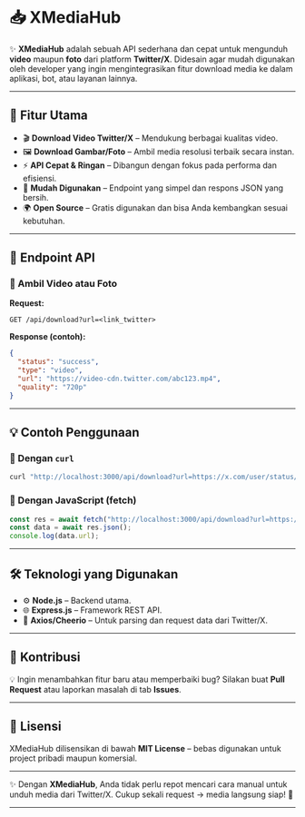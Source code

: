 # 📥 XMediaHub

✨ **XMediaHub** adalah sebuah API sederhana dan cepat untuk mengunduh **video** maupun **foto** dari platform **Twitter/X**.
Didesain agar mudah digunakan oleh developer yang ingin mengintegrasikan fitur download media ke dalam aplikasi, bot, atau layanan lainnya.

---

## 🚀 Fitur Utama

* 🎬 **Download Video Twitter/X** – Mendukung berbagai kualitas video.
* 🖼️ **Download Gambar/Foto** – Ambil media resolusi terbaik secara instan.
* ⚡ **API Cepat & Ringan** – Dibangun dengan fokus pada performa dan efisiensi.
* 🔑 **Mudah Digunakan** – Endpoint yang simpel dan respons JSON yang bersih.
* 🌍 **Open Source** – Gratis digunakan dan bisa Anda kembangkan sesuai kebutuhan.

---

## 📡 Endpoint API

### 🔹 Ambil Video atau Foto

**Request:**

```
GET /api/download?url=<link_twitter>
```

**Response (contoh):**

```json
{
  "status": "success",
  "type": "video",
  "url": "https://video-cdn.twitter.com/abc123.mp4",
  "quality": "720p"
}
```

---

## 💡 Contoh Penggunaan

### 🔸 Dengan `curl`

```bash
curl "http://localhost:3000/api/download?url=https://x.com/user/status/123456"
```

### 🔸 Dengan JavaScript (fetch)

```javascript
const res = await fetch("http://localhost:3000/api/download?url=https://x.com/user/status/123456");
const data = await res.json();
console.log(data.url);
```

---

## 🛠️ Teknologi yang Digunakan

* ⚙️ **Node.js** – Backend utama.
* 🌐 **Express.js** – Framework REST API.
* 📡 **Axios/Cheerio** – Untuk parsing dan request data dari Twitter/X.

---

## 🤝 Kontribusi

💡 Ingin menambahkan fitur baru atau memperbaiki bug?
Silakan buat **Pull Request** atau laporkan masalah di tab **Issues**.

---

## 📜 Lisensi

XMediaHub dilisensikan di bawah **MIT License** – bebas digunakan untuk project pribadi maupun komersial.

---

✨ Dengan **XMediaHub**, Anda tidak perlu repot mencari cara manual untuk unduh media dari Twitter/X. Cukup sekali request → media langsung siap! 🚀

---